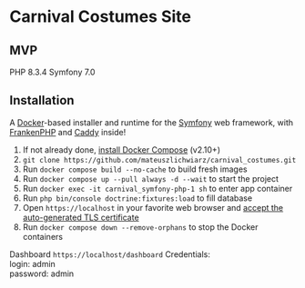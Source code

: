 # Carnival Costumes Site

## MVP

PHP 8.3.4 Symfony 7.0

## Installation

A [Docker](https://www.docker.com/)-based installer and runtime for the [Symfony](https://symfony.com) web framework,
with [FrankenPHP](https://frankenphp.dev) and [Caddy](https://caddyserver.com/) inside!

1. If not already done, [install Docker Compose](https://docs.docker.com/compose/install/) (v2.10+)
2. `git clone https://github.com/mateuszlichwiarz/carnival_costumes.git`
3. Run `docker compose build --no-cache` to build fresh images
4. Run `docker compose up --pull always -d --wait` to start the project
5. Run `docker exec -it carnival_symfony-php-1 sh` to enter app container
6. Run `php bin/console doctrine:fixtures:load` to fill database
7. Open `https://localhost` in your favorite web browser and [accept the auto-generated TLS certificate](https://stackoverflow.com/a/15076602/1352334)
8. Run `docker compose down --remove-orphans` to stop the Docker containers

Dashboard `https://localhost/dashboard`
Credentials: <br>
login: admin <br>
password: admin <br>
